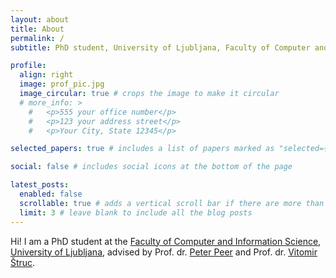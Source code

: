 ```yaml
---
layout: about
title: About
permalink: /
subtitle: PhD student, University of Ljubljana, Faculty of Computer and Information Science

profile:
  align: right
  image: prof_pic.jpg
  image_circular: true # crops the image to make it circular
  # more_info: >
    #   <p>555 your office number</p>
    #   <p>123 your address street</p>
    #   <p>Your City, State 12345</p>

selected_papers: true # includes a list of papers marked as "selected={true}", order is reversed!

social: false # includes social icons at the bottom of the page

latest_posts:
  enabled: false
  scrollable: true # adds a vertical scroll bar if there are more than 3 new posts items
  limit: 3 # leave blank to include all the blog posts
---
```


Hi! I am a PhD student at the [Faculty of Computer and Information Science](https://fri.uni-lj.si/en), [University of Ljubljana](https://www.uni-lj.si/en/university), advised by Prof. dr. [Peter Peer](https://fri.uni-lj.si/en/about-faculty/employees/peter-peer) and Prof. dr. [Vitomir Štruc](https://lmi.fe.uni-lj.si/en/vitomir-struc/). 

